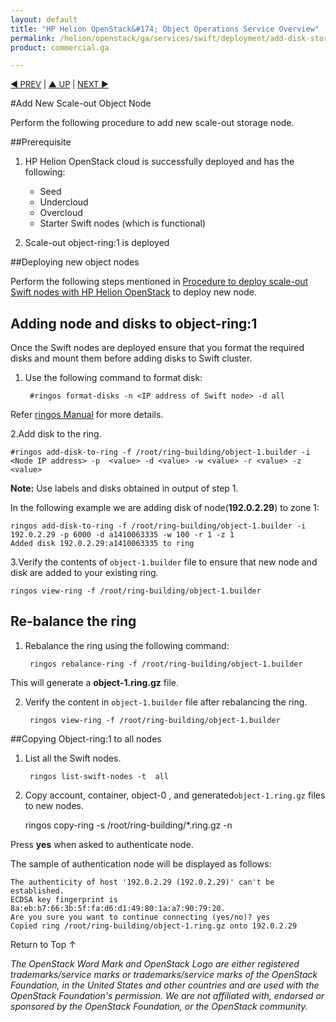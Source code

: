 ```yaml
---
layout: default
title: "HP Helion OpenStack&#174; Object Operations Service Overview"
permalink: /helion/openstack/ga/services/swift/deployment/add-disk-storage-node/
product: commercial.ga

---
```

<!--UNDER REVISION-->

<script>

function PageRefresh {
onLoad="window.refresh"
}

PageRefresh();

</script>


<p style="font-size: small;"> <a href=" /helion/openstack/ga/services/object/swift/expand-cluster/">&#9664; PREV</a> | <a href=" /helion/openstack/ga/services/object/swift/expand-cluster/">&#9650; UP</a> | <a href=" /helion/openstack/ga/services/object/swift/Monitor-cluster/"> NEXT &#9654</a> </p>


#Add New Scale-out Object Node

Perform the following procedure to add new scale-out storage node. 


##Prerequisite

1. HP Helion OpenStack cloud is successfully deployed and has the following: 

	* Seed
	* Undercloud
	* Overcloud 
	* Starter Swift nodes (which is functional)
2. Scale-out object-ring:1 is deployed


##Deploying new object nodes

Perform the following steps mentioned in  [Procedure to deploy scale-out Swift nodes with HP Helion OpenStack](/helion/openstack/ga/services/swift/deployment-scale-out/) to deploy new node.


## Adding node and disks to object-ring:1

Once the Swift nodes are deployed ensure that you format the required disks and mount them before adding disks to Swift cluster. 

1. Use the following command to format disk:

		#ringos format-disks -n <IP address of Swift node> -d all

Refer [ringos Manual]( /helion/openstack/GA1/services/object/pyringos/) for more details.


2.Add disk to the ring. 

	#ringos add-disk-to-ring -f /root/ring-building/object-1.builder -i  <Node IP address> -p  <value> -d <value> -w <value> -r <value> -z <value>

**Note:** Use labels and disks obtained in output of step 1. 

In the following example we are adding disk of node(**192.0.2.29**) to zone 1:

	ringos add-disk-to-ring -f /root/ring-building/object-1.builder -i 192.0.2.29 -p 6000 -d a1410063335 -w 100 -r 1 -z 1
	Added disk 192.0.2.29:a1410063335 to ring


3.Verify the contents of `object-1.builder` file to ensure that new node and disk are added to your existing ring.

	ringos view-ring -f /root/ring-building/object-1.builder

## Re-balance the ring

1. Rebalance the ring using the following command:

		ringos rebalance-ring -f /root/ring-building/object-1.builder

This will generate a **object-1.ring.gz** file.

2. Verify the content in `object-1.builder` file after rebalancing the ring.

		ringos view-ring -f /root/ring-building/object-1.builder

##Copying Object-ring:1 to all nodes

1. List all the Swift nodes. 

		ringos list-swift-nodes -t  all
 
2. Copy account, container, object-0 , and generated`object-1.ring.gz` files to new nodes. 

	ringos copy-ring -s /root/ring-building/\*.ring.gz -n <IP address of Swift node>


Press **yes** when asked to authenticate node.  

The sample of authentication node will be displayed as follows:

	The authenticity of host '192.0.2.29 (192.0.2.29)' can't be established.
	ECDSA key fingerprint is 8a:eb:b7:66:3b:5f:fa:d6:d1:49:80:1a:a7:90:79:20.
	Are you sure you want to continue connecting (yes/no)? yes
	Copied ring /root/ring-building/object-1.ring.gz onto 192.0.2.29

 
<a href="#top" style="padding:14px 0px 14px 0px; text-decoration: none;"> Return to Top &#8593; </a>


*The OpenStack Word Mark and OpenStack Logo are either registered trademarks/service marks or trademarks/service marks of the OpenStack Foundation, in the United States and other countries and are used with the OpenStack Foundation's permission. We are not affiliated with, endorsed or sponsored by the OpenStack Foundation, or the OpenStack community.*